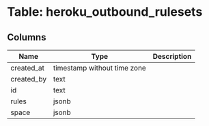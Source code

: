 
# Table: heroku_outbound_rulesets

## Columns
| Name        | Type           | Description  |
| ------------- | ------------- | -----  |
|created_at|timestamp without time zone||
|created_by|text||
|id|text||
|rules|jsonb||
|space|jsonb||
